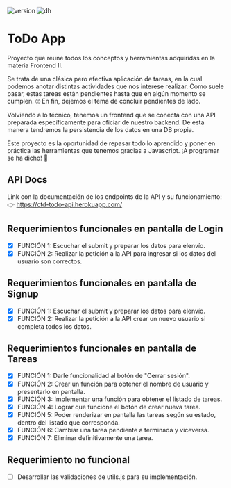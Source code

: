 ![version](https://img.shields.io/badge/Version-04.2022-green)
![dh](https://img.shields.io/badge/Materia-Frontend%20II-blue)

# ToDo App
Proyecto que reune todos los conceptos y herramientas adquiridas en la materia Frontend II.

Se trata de una clásica pero efectiva aplicación de tareas, en la cual podemos anotar distintas actividades que nos interese realizar. Como suele pasar, estas tareas están pendientes hasta que en algún momento se cumplen. 🙄 En fin, dejemos el tema de concluir pendientes de lado.

Volviendo a lo técnico, tenemos un frontend que se conecta con una API preparada específicamente para oficiar de nuestro backend. De esta manera tendremos la persistencia de los datos en una DB propia.

Este proyecto es la oportunidad de repasar todo lo aprendido y poner en práctica las herramientas que tenemos gracias a Javascript. ¡A programar se ha dicho! 🚀

## API Docs
Link con la documentación de los endpoints de la API y su funcionamiento:
👉 https://ctd-todo-api.herokuapp.com/
    

## Requerimientos funcionales en pantalla de Login
- [X] FUNCIÓN 1: Escuchar el submit y preparar los datos para elenvío.
- [X] FUNCIÓN 2: Realizar la petición a la API para ingresar si los datos del usuario son correctos.

## Requerimientos funcionales en pantalla de Signup
- [X] FUNCIÓN 1: Escuchar el submit y preparar los datos para elenvío.
- [X] FUNCIÓN 2: Realizar la petición a la API crear un nuevo usuario si completa todos los datos.

## Requerimientos funcionales en pantalla de Tareas
- [x] FUNCIÓN 1: Darle funcionalidad al botón de "Cerrar sesión".
- [X] FUNCIÓN 2: Crear un función para obtener el nombre de usuario y presentarlo en pantalla.
- [X] FUNCIÓN 3: Implementar una función para obtener el listado de tareas.
- [X] FUNCIÓN 4: Lograr que funcione el botón de crear nueva tarea.
- [X] FUNCIÓN 5: Poder renderizar en pantalla las tareas según su estado, dentro del listado que corresponda.
- [X] FUNCIÓN 6: Cambiar una tarea pendiente a terminada y viceversa.
- [X] FUNCIÓN 7: Eliminar definitivamente una tarea.

## Requerimiento no funcional
- [ ] Desarrollar las validaciones de utils.js para su implementación.